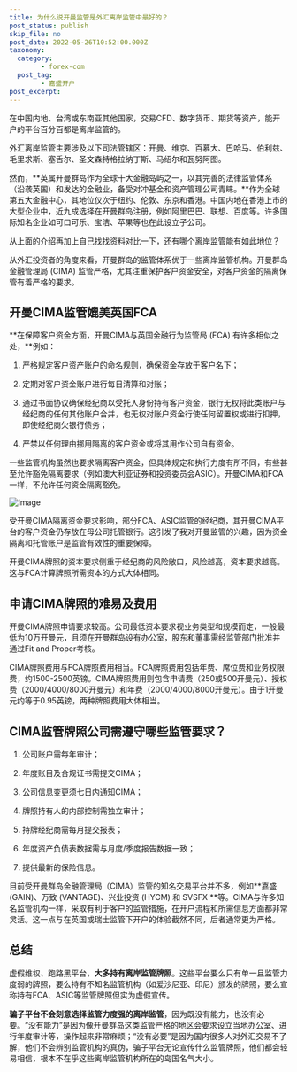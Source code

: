 ```yaml
---
title: 为什么说开曼监管是外汇离岸监管中最好的？
post_status: publish
skip_file: no
post_date: 2022-05-26T10:52:00.000Z
taxonomy:
  category:
        - forex-com
  post_tag:
        - 嘉盛开户
post_excerpt: 
---
```

在中国内地、台湾或东南亚其他国家，交易CFD、数字货币、期货等资产，能开户的平台百分百都是离岸监管的。

外汇离岸监管主要涉及以下司法管辖区：开曼、维京、百慕大、巴哈马、伯利兹、毛里求斯、塞舌尔、圣文森特格拉纳丁斯、马绍尔和瓦努阿图。

然而，**英属开曼群岛作为全球十大金融岛屿之一，以其完善的法律监管体系（沿袭英国）和发达的金融业，备受对冲基金和资产管理公司青睐。**作为全球第五大金融中心，其地位仅次于纽约、伦敦、东京和香港。中国内地在香港上市的大型企业中，近九成选择在开曼群岛注册，例如阿里巴巴、联想、百度等。许多国际知名企业如可口可乐、宝洁、苹果等也在此设立子公司。

从上面的介绍再加上自己找找资料对比一下，还有哪个离岸监管能有如此地位？

从外汇投资者的角度来看，开曼群岛的监管体系优于一些离岸监管机构。开曼群岛金融管理局 (CIMA) 监管严格，尤其注重保护客户资金安全，对客户资金的隔离保管有着严格的要求。

## 开曼CIMA监管媲美英国FCA

**在保障客户资金方面，开曼CIMA与英国金融行为监管局 (FCA) 有许多相似之处，**例如：

1. 严格规定客户资产账户的命名规则，确保资金存放于客户名下；

1. 定期对客户资金账户进行每日清算和对账；

1. 通过书面协议确保经纪商以受托人身份持有客户资金，银行无权将此类账户与经纪商的任何其他账户合并，也无权对账户资金行使任何留置权或进行扣押，即使经纪商欠银行债务；

1. 严禁以任何理由挪用隔离的客户资金或将其用作公司自有资金。

一些监管机构虽然也要求隔离客户资金，但具体规定和执行力度有所不同，有些甚至允许豁免隔离要求（例如澳大利亚证券和投资委员会ASIC）。开曼CIMA和FCA一样，不允许任何资金隔离豁免。

![Image](https://prod-files-secure.s3.us-west-2.amazonaws.com/39ed1227-6d7d-4570-be36-9ccd4a2c4241/bd849744-3fcb-4a37-8312-357962c8f065/image.png?X-Amz-Algorithm=AWS4-HMAC-SHA256&X-Amz-Content-Sha256=UNSIGNED-PAYLOAD&X-Amz-Credential=ASIAZI2LB4664BO3E76Y%2F20250130%2Fus-west-2%2Fs3%2Faws4_request&X-Amz-Date=20250130T161353Z&X-Amz-Expires=3600&X-Amz-Security-Token=IQoJb3JpZ2luX2VjEJ%2F%2F%2F%2F%2F%2F%2F%2F%2F%2F%2FwEaCXVzLXdlc3QtMiJGMEQCICpaZooNldvw0RG7sPZO8RX%2BHKO15l3eZ4%2FpFkbsToBwAiBMGNcvck%2Bh67EJ3Wx844k20rAB371h9YTzVnpArOLMJCqIBAio%2F%2F%2F%2F%2F%2F%2F%2F%2F%2F8BEAAaDDYzNzQyMzE4MzgwNSIMA0%2BKxAn1ipRmhJigKtwDi77RHlWWR8cRvkkoSVt67ZGUNUeRDcyuWqQa5pT6oQCBlcz2GmglBUzZBB5TECIFVnpZSHMPQ5Hp9VmCcFD%2BYdupAgUb79b7bU4XmFMOwXGhgAYTDjL06%2F9RrhH3Pz9ied5Ojf%2B74PI9RT5U7pxgpCOdZQeG3%2BIdaAsjDhxxw1e7VqC%2BZqRVrWE3Uo%2BO1HKFGINfw8rv5irMztMVEVOxcA5jUzOPTpD0AHvzesVFef4UXfyJE4TxsVqTcS7zW12R7qS2coyX%2FfE%2BXZpAK07cb096rCAnWtUdSHC2jGWlLUzMke8X1E8Npqw%2BR4%2Fxn4OMBi0hdWa1JumuCsajkwwKw02YH4j3h13JCowQ6xJYZ6V8F8ZGU1qMpXeJChKjJEdEgZH9crkaXAG%2BlUHstp5%2B52RVU%2BIYEm6CyuKTMNm7RoVLZJKmo8p4B5W%2FkLsT%2BX8nDb7qEBI%2Fla%2B%2Flm3MMeBbypupwBggF5MgQRN1F14Uece%2Fm8W%2FxFBzKCKXNwzdJxtvQ7aepPdgmHb5E2SP5UzJIku2phEMCKTte9cIH9EsRxDM5wNq53ymyv2EiI4QeP%2Fg0uRWLnISX2W3LJSEXXj6d2bjfkK7pN3Sf19vSIna%2FVfrNb%2ByyiAJp7xHEicwhJjuvAY6pgGbvh4AkqTzGxcsqVMAD%2Fj4rmUBUbCASs8WbLKThIFfgDYKEZN%2FMs7e52Q2Bpxlfy4iZL365JNZyOYEWdKeUN1AFie%2BVtB5HfRgN1zNIWCMPcmZHfkvtNlDT8meFU3Xz7%2FIwwom5%2BPOKDOOkVlsIllLEMGN4qfmV3S8yZngjL5amOZBxTaWNkqVDFTBGVh1nir4vIrbBJdhUuAh4WjQ3bELBnZqWUr4&X-Amz-Signature=97f2a8bb0d5c88ceca120e481d35316a8a95723149fbbdca460004933e71bc3d&X-Amz-SignedHeaders=host&x-id=GetObject)

受开曼CIMA隔离资金要求影响，部分FCA、ASIC监管的经纪商，其开曼CIMA平台的客户资金仍存放在母公司托管银行。这引发了我对开曼监管的兴趣，因为资金隔离和托管账户是监管有效性的重要保障。

开曼CIMA牌照的资本要求侧重于经纪商的风险敞口，风险越高，资本要求越高。这与FCA计算牌照所需资本的方式大体相同。

## **申请CIMA牌照的难易及费用**

开曼CIMA牌照申请要求较高。公司最低资本要求视业务类型和规模而定，一般最低为10万开曼元，且须在开曼群岛设有办公室，股东和董事需经监管部门批准并通过Fit and Proper考核。

CIMA牌照费用与FCA牌照费用相当。FCA牌照费用包括年费、席位费和业务权限费，约1500-2500英镑。CIMA牌照费用则包含申请费（250或500开曼元）、授权费（2000/4000/8000开曼元）和年费（2000/4000/8000开曼元）。由于1开曼元约等于0.95英镑，两种牌照费用大体相当。

## CIMA监管牌照公司需遵守哪些监管要求？

1. 公司账户需每年审计；

1. 年度账目及合规证书需提交CIMA；

1. 公司信息变更须七日内通知CIMA；

1. 牌照持有人的内部控制需独立审计；

1. 持牌经纪商需每月提交报表；

1. 年度资产负债表数据需与月度/季度报告数据一致；

1. 提供最新的保险信息。

目前受开曼群岛金融管理局（CIMA）监管的知名交易平台并不多，例如**嘉盛 (GAIN)、万致 (VANTAGE)、兴业投资 (HYCM) 和 SVSFX **等。CIMA与许多知名监管机构一样，采取有利于客户的监管措施，在开户流程和所需信息方面都非常灵活。这一点与在英国或瑞士监管下开户的体验截然不同，后者通常更为严格。

## 总结

虚假维权、跑路黑平台，**大多持有离岸监管牌照**。这些平台要么只有单一且监管力度弱的牌照，要么持有不知名监管机构（如爱沙尼亚、印尼）颁发的牌照，要么宣称持有FCA、ASIC等监管牌照但实为虚假宣传。

**骗子平台不会刻意选择监管力度强的离岸监管**，因为既没有能力，也没有必要。“没有能力”是因为像开曼群岛这类监管严格的地区会要求设立当地办公室、进行年度审计等，操作起来非常麻烦；“没有必要”是因为国内很多人对外汇交易不了解，他们不会辨别监管机构的真伪，骗子平台无论宣传什么监管牌照，他们都会轻易相信，根本不在乎这些离岸监管机构所在的岛国名气大小。